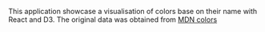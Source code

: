 This application showcase a visualisation of colors base on their name with React and D3.
The original data was obtained from [MDN colors](https://developer.mozilla.org/en-US/docs/Web/CSS/color_value)
